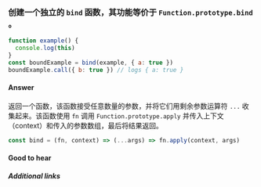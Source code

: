 ### 创建一个独立的 `bind` 函数，其功能等价于 `Function.prototype.bind` 。

```js
function example() {
  console.log(this)
}
const boundExample = bind(example, { a: true })
boundExample.call({ b: true }) // logs { a: true }
```

#### Answer

返回一个函数，该函数接受任意数量的参数，并将它们用剩余参数运算符 `...` 收集起来。该函数使用 `fn` 调用 `Function.prototype.apply` 并传入上下文（context）和传入的参数数组，最后将结果返回。

```js
const bind = (fn, context) => (...args) => fn.apply(context, args)
```

#### Good to hear

##### Additional links

<!-- Whenever possible, link a more detailed explanation. -->

<!-- tags: (javascript) -->

<!-- expertise: (1) -->
